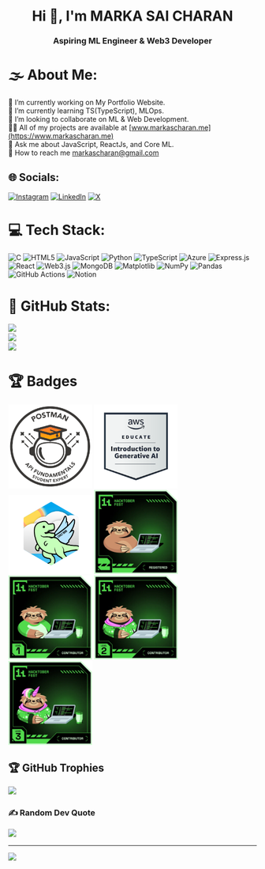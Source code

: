 <h1 align="center">Hi 👋, I'm MARKA SAI CHARAN</h1>
<h3 align="center">Aspiring ML Engineer & Web3 Developer</h3>

# 🌫 About Me:
💪 I’m currently working on My Portfolio Website.<br>
🌱 I’m currently learning TS(TypeScript), MLOps.<br>
👯 I’m looking to collaborate on ML & Web Development.<br>
👨‍💻 All of my projects are available at [www.markascharan.me](https://www.markascharan.me)<br>
💬 Ask me about JavaScript, ReactJs, and Core ML.<br>
📧 How to reach me markascharan@gmail.com

## 🌐 Socials:
[![Instagram](https://img.shields.io/badge/Instagram-%23E4405F.svg?logo=Instagram&logoColor=white)](https://instagram.com/m.s.charan__)
[![LinkedIn](https://img.shields.io/badge/LinkedIn-%230077B5.svg?logo=linkedin&logoColor=white)](https://www.linkedin.com/in/marka-s-charan-0a4a9727a/)
[![X](https://img.shields.io/badge/X-black.svg?logo=X&logoColor=white)](https://x.com/charan_mar68075)

# 💻 Tech Stack:
![C](https://img.shields.io/badge/c-%2300599C.svg?style=for-the-badge&logo=c&logoColor=white)
![HTML5](https://img.shields.io/badge/html5-%23E34F26.svg?style=for-the-badge&logo=html5&logoColor=white)
![JavaScript](https://img.shields.io/badge/javascript-%23323330.svg?style=for-the-badge&logo=javascript&logoColor=%23F7DF1E)
![Python](https://img.shields.io/badge/python-3670A0?style=for-the-badge&logo=python&logoColor=ffdd54)
![TypeScript](https://img.shields.io/badge/typescript-%23007ACC.svg?style=for-the-badge&logo=typescript&logoColor=white)
![Azure](https://img.shields.io/badge/azure-%230072C6.svg?style=for-the-badge&logo=microsoftazure&logoColor=white)
![Express.js](https://img.shields.io/badge/express.js-%23404d59.svg?style=for-the-badge&logo=express&logoColor=%2361DAFB)
![React](https://img.shields.io/badge/react-%2320232a.svg?style=for-the-badge&logo=react&logoColor=%2361DAFB)
![Web3.js](https://img.shields.io/badge/web3.js-F16822?style=for-the-badge&logo=web3.js&logoColor=white)
![MongoDB](https://img.shields.io/badge/MongoDB-%234ea94b.svg?style=for-the-badge&logo=mongodb&logoColor=white)
![Matplotlib](https://img.shields.io/badge/Matplotlib-%23ffffff.svg?style=for-the-badge&logo=Matplotlib&logoColor=black)
![NumPy](https://img.shields.io/badge/numpy-%23013243.svg?style=for-the-badge&logo=numpy&logoColor=white)
![Pandas](https://img.shields.io/badge/pandas-%23150458.svg?style=for-the-badge&logo=pandas&logoColor=white)
![GitHub Actions](https://img.shields.io/badge/github%20actions-%232671E5.svg?style=for-the-badge&logo=githubactions&logoColor=white)
![Notion](https://img.shields.io/badge/Notion-%23000000.svg?style=for-the-badge&logo=notion&logoColor=white)



# 🌊 GitHub Stats:
![](https://github-readme-stats.vercel.app/api?username=MARKASCHARAN&theme=tokyonight&hide_border=true&include_all_commits=true&count_private=true)<br/>
![](https://github-readme-streak-stats.herokuapp.com/?user=MARKASCHARAN&theme=tokyonight&hide_border=true)<br/>
![](https://github-readme-stats.vercel.app/api/top-langs/?username=MARKASCHARAN&theme=tokyonight&hide_border=true&include_all_commits=true&count_private=true&layout=compact)


# 🏆 Badges
<img src="assertion-86MtTEOfTjW9pWQMkl0DNQ.png" alt="My Badge" style="width: 170px; height: auto;"> <img src="aws-educate-introduction-to-generative-ai.png" alt="My Badge" style="width: 170px; height: auto;"> <img src="eyJidWNrZXQiOiJob2xvcGluLWFzc2V0cyIsImtleSI6ImFzc2V0cy9jbDd0ZDhncDUwMTMyMDlrMHd1OHFlNHg5IiwiZWRpdHMiOnsicm90YXRlIjpudWxsfX0=.png" alt="My Badge" style="width: 170px; height: auto;"> <img src="level0-sloth-code-0-0-0-0.png" alt="My Badge" style="width: 170px; height: auto;"> <img src="level1-sloth-code-tumbler-0-0-0.png" alt="My Badge" style="width: 170px; height: auto;"> <img src="level2-sloth-code-tumbler-hoodie-0-0.png" alt="My Badge" style="width: 170px; height: auto;"> <img src="level3-sloth-code-tumbler-hoodie-tail-0.png" alt="My Badge" style="width: 170px; height: auto;">



## 🏆 GitHub Trophies
![](https://github-profile-trophy.vercel.app/?username=MARKASCHARAN&theme=radical&no-frame=false&no-bg=true&margin-w=4)

### ✍️ Random Dev Quote
![](https://quotes-github-readme.vercel.app/api?type=horizontal&theme=radical)

---
[![](https://visitcount.itsvg.in/api?id=MARKASCHARAN&icon=0&color=0)](https://visitcount.itsvg.in)

<!-- Proudly created with GPRM ( https://gprm.itsvg.in ) -->
